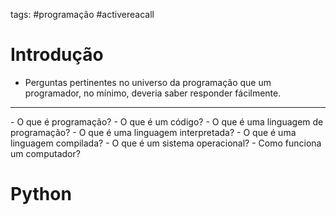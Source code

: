 tags: #programação #activereacall

# Introdução
- Perguntas pertinentes no universo da programação que um programador, no mínimo, deveria saber responder fácilmente.
<hr>
- O que é programação?
- O que é um código?
- O que é uma linguagem de programação?
- O que é uma linguagem interpretada?
- O que é uma linguagem compilada?
- O que é um sistema operacional?
- Como funciona um computador?

# Python
